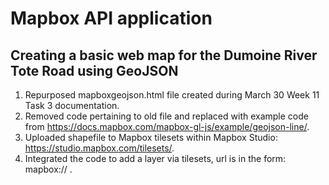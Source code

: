 # Mapbox API application

## Creating a basic web map for the Dumoine River Tote Road using GeoJSON
1. Repurposed mapboxgeojson.html file created during March 30 Week 11 Task 3 documentation.
2. Removed code pertaining to old file and replaced with example code from https://docs.mapbox.com/mapbox-gl-js/example/geojson-line/.
3. Uploaded shapefile to Mapbox tilesets within Mapbox Studio: https://studio.mapbox.com/tilesets/.
4. Integrated the code to add a layer via tilesets, url is in the form: mapbox://<tilesetid> .
